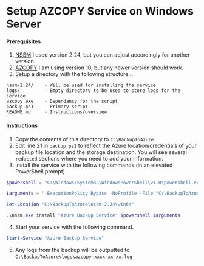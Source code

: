 # Setup AZCOPY Service on Windows Server

#### Prerequisites
1) [NSSM](https://nssm.cc/download) I used version 2.24, but you can adjust accordingly for another version.
2) [AZCOPY](https://aka.ms/downloadazcopy-v10-windows) I am using version 10, but any newer version should work.
3) Setup a directory with the following structure...

```
nssm-2.24/    - Will be used for installing the service
logs/         - Empty directory to be used to store logs for the service
azcopy.exe    - Dependancy for the script
backup.ps1    - Primary script
README.md     - Instructions/overview
```

#### Instructions
1) Copy the contents of this directory to  `C:\BackupToAzure`
2) Edit line 21 in `backup.ps1` to reflect the Azure location/credentials of your backup file location and the storage destination. You will see several `redacted` sections where you need to add your information.
3) Install the service with the following commands (in an elevated PowerShell prompt)

```Powershell
$powershell = "C:\Windows\System32\WindowsPowerShell\v1.0\powershell.exe"

$arguments = '-ExecutionPolicy Bypass -NoProfile -File "C:\BackupToAzure\backup.ps1"'

Set-Location "C:\BackupToAzure\nssm-2.24\win64"

.\nssm.exe install "Azure Backup Service" $powershell $arguments
```

4) Start your service with the following command.
```powershell
Start-Service "Azure Backup Service"
```

5) Any logs from the backup will be outputted to `C:\BackupToAzure\logs\azcopy-xxxx-xx-xx.log`
